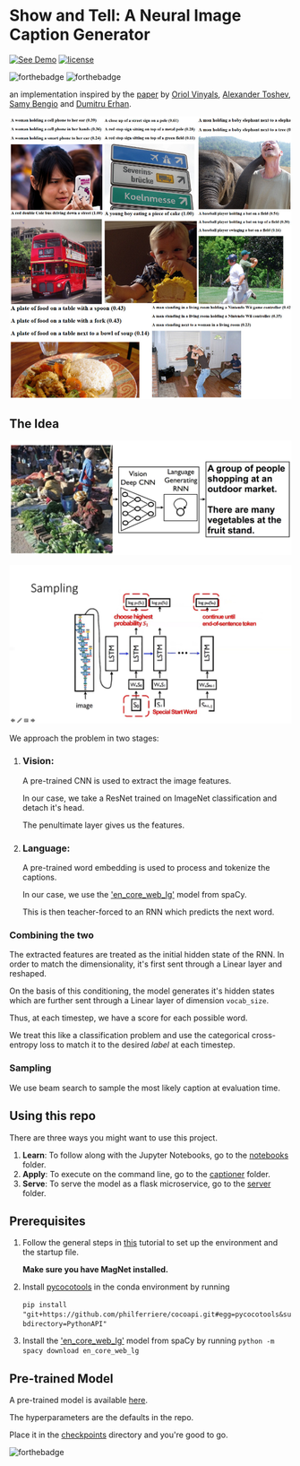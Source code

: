 # 			Show and Tell: A Neural Image Caption Generator
[![See Demo](https://img.shields.io/badge/See-Demo-brightgreen.svg?style=for-the-badge)](https://8i7gm9hsh8.execute-api.us-east-2.amazonaws.com/production)    [![license](https://img.shields.io/github/license/mashape/apistatus.svg?style=for-the-badge)](https://github.com/svaisakh/captioner/blob/master/LICENSE)

![forthebadge](https://forthebadge.com/images/badges/made-with-python.svg) ![forthebadge](https://forthebadge.com/images/badges/60-percent-of-the-time-works-every-time.svg)

an implementation inspired by the [paper](https://arxiv.org/abs/1411.4555) by [Oriol Vinyals](https://ai.google/research/people/OriolVinyals), [Alexander Toshev](https://www.linkedin.com/in/alexander-toshev-9270726), [Samy Bengio](https://ai.google/research/people/bengio) and [Dumitru Erhan](http://www.dumitru.ca/).



![Results](assets/results.jpg)

## 					The Idea

![Model](assets/model.png)

![Model](assets/architecture.jpg)

We approach the problem in two stages:

1. ### Vision:

   A pre-trained CNN is used to extract the image features.

   In our case, we take a ResNet trained on ImageNet classification and detach it's head.

   The penultimate layer gives us the features.

   

2. ### Language:

      A pre-trained word embedding is used to process and tokenize the captions.

      In our case, we use the ['en_core_web_lg'](https://spacy.io/models/en#en_core_web_lg) model from spaCy.

      This is then teacher-forced to an RNN which predicts the next word.

### Combining the two

The extracted features are treated as the initial hidden state of the RNN.
In order to match the dimensionality, it's first sent through a Linear layer and reshaped.

On the basis of this conditioning, the model generates it's hidden states which are further sent through a Linear layer of dimension ```vocab_size```.

Thus, at each timestep, we have a score for each possible word.

We treat this like a classification problem and use the categorical cross-entropy loss to match it to the desired _label_ at each timestep.

### Sampling

We use beam search to sample the most likely caption at evaluation time.

## Using this repo

There are three ways you might want to use this project.

1. **Learn**: To follow along with the Jupyter Notebooks, go to the [notebooks](notebooks/) folder.
2. **Apply**: To execute on the command line, go to the [captioner](captioner/) folder.
3. **Serve**: To serve the model as a flask microservice, go to the [server](serve/) folder.

## Prerequisites

1. Follow the general steps in [this](https://github.com/svaisakh/using-lessons) tutorial to set up the environment and the startup file.

   **Make sure you have MagNet installed.**

2. Install [pycocotools](https://github.com/cocodataset/cocoapi) in the conda environment by running 

   `pip install "git+https://github.com/philferriere/cocoapi.git#egg=pycocotools&subdirectory=PythonAPI" `

3. Install the ['en_core_web_lg'](https://spacy.io/models/en#en_core_web_lg) model from spaCy by running `python -m spacy download en_core_web_lg `

## Pre-trained Model

A pre-trained model is available [here](https://s3.us-east-2.amazonaws.com/captioner/model.pt).

The hyperparameters are the defaults in the repo.

Place it in the [checkpoints](checkpoints/) directory and you're good to go.

![forthebadge](https://forthebadge.com/images/badges/built-with-love.svg)
